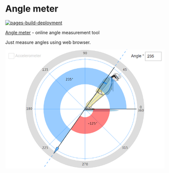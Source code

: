 # Angle meter

[![pages-build-deployment](https://github.com/angle-meter/angle-meter.github.io/actions/workflows/pages/pages-build-deployment/badge.svg)](https://github.com/angle-meter/angle-meter.github.io/actions/workflows/pages/pages-build-deployment)

[Angle meter](https://angle-meter.github.io/) - online angle measurement tool

Just measure angles using web browser.

![Screenshot](/images/screenshots/screenshot-wide.png)

